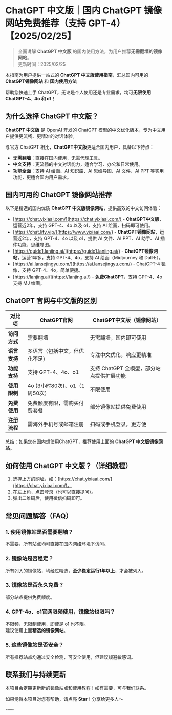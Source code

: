 # ChatGPT 中文版｜国内 ChatGPT 镜像网站免费推荐（支持 GPT-4）【2025/02/25】  

> 全面讲解 **ChatGPT 中文版** 的国内使用方法，为用户推荐**无需翻墙的镜像网站**。  
> 更新时间：2025/02/25

本指南为用户提供一站式的 **ChatGPT 中文版使用指南**，汇总国内可用的 **ChatGPT镜像网站** 和 **国内使用方法**

帮助您快速上手 ChatGPT，无论是个人使用还是专业需求，均可**无限使用 ChatGPT-4、4o 和 o1**！

## 为什么选择 ChatGPT 中文版？

**ChatGPT 中文版** 是 OpenAI 开发的 ChatGPT 模型的中文优化版本，专为中文用户提供更流畅、更精准的对话体验。

与官方 ChatGPT 相比，**ChatGPT中文版**更适合国内用户，具备以下特点：

- **无需翻墙**：直接在国内使用，无需代理工具。
- **中文支持**：更流畅的中文对话能力，适合学习、办公和日常使用。
- **功能全面**：支持 AI 绘画、AI 知识库、AI 思维导图、AI 文件、AI PPT 等实用功能，更适合国内用户需求。

## 国内可用的 ChatGPT 镜像网站推荐

以下是精选的国内优质 **ChatGPT 中文版镜像网站**，提供高效的中文访问体验：
- [https://chat.yixiaai.com/](https://chat.yixiaai.com/) - **ChatGPT中文版**，运营近2年，支持 GPT-4、4o 以及 o1，支持 AI 绘画，扫码即可使用。
- [https://chat.lify.vip/](https://www.yixiaai.com/) - **ChatGPT镜像网站**，运营近2年，支持 GPT-4、4o 以及 o1，提供 AI 文件、AI PPT、AI 助手、AI 插件功能、思维导图。
- [https://guide1.lanjing.ai/](https://guide1.lanjing.ai/) - **ChatGPT镜像网站**，运营1年多，支持 GPT-4、4o，支持 AI 绘画（Midjourney 和 Dall·E）。
- [https://ai.lansejingyu.com/](https://ai.lansejingyu.com/) - ChatGPT-4 镜像，支持 GPT-4、4o，简单便捷。
- [https://lanjing.ai/](https://lanjing.ai/) - **免费ChatGPT**，支持 GPT-4、4o 支持 MJ 绘画。

## ChatGPT 官网与中文版的区别
| 对比项 | ChatGPT官网 | ChatGPT中文版（镜像网站）|
|-------- |-------- |-------- |
| **访问方式** | 需要翻墙 | 无需翻墙，国内即可使用 |
| **语言支持** | 多语言（包括中文，但优化不足） | 专注中文优化，响应更精准 |
| **功能支持** | 支持 GPT-4、4o、o1 | 支持 ChatGPT 全模型，部分站点提供扩展功能 |
| **使用限制** | 4o (3小时80次)、o1（1周50次） | 不限使用 |
| **免费使用** | 免费额度有限，需购买付费套餐 | 部分镜像站提供免费使用 |
| **注册流程** | 需海外手机号或邮箱注册 | 扫码或手机登录，更方便 |

总结：如果您在国内想使用ChatGPT，推荐使用上面的 **ChatGPT 中文版镜像网站**。

## 如何使用 ChatGPT 中文版？（详细教程）
1. 选择上方的网址，如：[https://chat.yixiaai.com/](https://chat.yixiaai.com/)。
2. 在左上角，点击登录（也可以直接提问）。
3. 弹出二维码后，使用微信扫码即可。

## 常见问题解答（FAQ）
### 1. 使用镜像站是否需要翻墙？
不需要，所有站点均可直接在国内网络环境下访问。

### 2. 镜像站是否稳定？
所有列入的镜像站，均经过精选，**至少稳定运行1年以上**，才会被列入。

### 3. 镜像站是否永久免费？
部分站点提供免费额度。

### 4. GPT-4o、o1官网限频使用，镜像站也限吗？
不限频，无限制使用，即使是 o1 也不限。  
建议使用上面**精选的镜像网站**。

### 5. 这些镜像站是否安全？
所有推荐站点均通过安全检测，可安全使用，但建议规避敏感词。

## 联系我们与持续更新

本项目会定期更新新的镜像站点和使用教程！如有需要，可与我们联系。

如果觉得本项目对您有帮助，请点亮 **Star**！分享给更多人～

-—-
